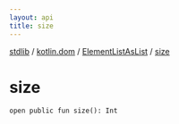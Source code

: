 ```yaml
---
layout: api
title: size
---
```

[stdlib](../../index.md) / [kotlin.dom](../index.md) / [ElementListAsList](index.md) / [size](size.md)

# size

```
open public fun size(): Int
```
